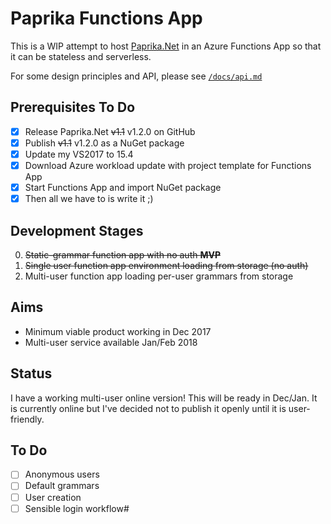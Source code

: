 # Paprika Functions App

This is a WIP attempt to host [Paprika.Net][paprikanet] in an Azure Functions App so that it can be stateless and serverless.

For some design principles and API, please see [`/docs/api.md`][api]

[paprikanet]: https://github.com/stegriff/paprika.net
[api]: /docs/api.md

## Prerequisites To Do

- [x] Release Paprika.Net ~~v1.1~~ v1.2.0 on GitHub  
- [x] Publish ~~v1.1~~ v1.2.0 as a NuGet package  
- [x] Update my VS2017 to 15.4  
- [x] Download Azure workload update with project template for Functions App
- [x] Start Functions App and import NuGet package
- [x] Then all we have to is write it ;)

## Development Stages

 0. ~~Static-grammar function app with no auth **MVP**~~
 0. ~~Single user function app environment loading from storage (no auth)~~
 0. Multi-user function app loading per-user grammars from storage

## Aims

 * Minimum viable product working in Dec 2017
 * Multi-user service available Jan/Feb 2018

 ## Status

 I have a working multi-user online version! This will be ready in Dec/Jan. It is currently online but I've decided not to publish it openly until it is user-friendly.

 ## To Do

 - [ ] Anonymous users
 - [ ] Default grammars
 - [ ] User creation
 - [ ] Sensible login workflow#
